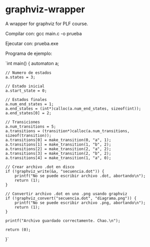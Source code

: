 # graphviz-wrapper
A wrapper for graphviz for PLF course.


Compilar con:
   gcc main.c -o prueba

Ejecutar con:
   prueba.exe

Programa de ejemplo:
   
`int main() {
    automaton a;

    // Numero de estados
    a.states = 3;

    // Estado inicial
    a.start_state = 0;

    // Estados finales
    a.num_end_states = 1;
    a.end_states = (int*)calloc(a.num_end_states, sizeof(int));
    a.end_states[0] = 2;

    // Transiciones
    a.num_transitions = 5;
    a.transitions = (transition*)calloc(a.num_transitions, sizeof(transition));
    a.transitions[0] = make_transition(0, "a", 1);
    a.transitions[1] = make_transition(1, "b", 2);
    a.transitions[2] = make_transition(2, "a", 2);
    a.transitions[3] = make_transition(2, "b", 2);
    a.transitions[4] = make_transition(1, "a", 0);

    // Crear archivo .dot en disco
    if (!graphviz_write(&a, "secuencia.dot")) {
        printf("No se puede escribir archivo .dot, abortando\n");
        return (1);
    }

    // Convertir archivo .dot en uno .png usando graphviz
    if (!graphviz_convert("secuencia.dot", "diagrama.png")) {
        printf("No se puede escribir archivo .png, abortando\n");
        return (1);
    }

    printf("Archivo guardado correctamente. Chao.\n");

    return (0);
}`
